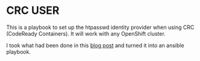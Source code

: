# CRC USER

This is a playbook to set up the htpasswd identity provider when using CRC (CodeReady Containers).
It will work with any OpenShift cluster.

I took what had been done in this [blog post](https://developers.redhat.com/blog/2020/07/03/automate-workshop-setup-with-ansible-playbooks-and-codeready-workspaces/) and turned it into an ansible playbook.
